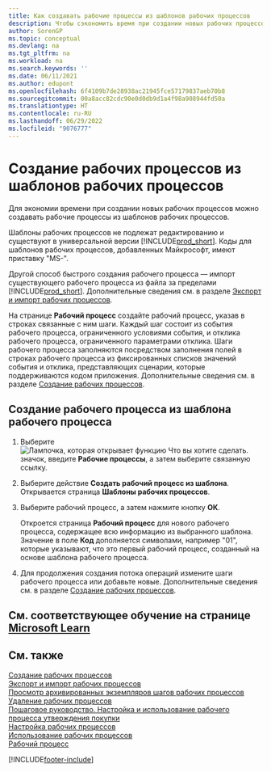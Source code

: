 ```yaml
---
title: Как создавать рабочие процессы из шаблонов рабочих процессов
description: Чтобы сэкономить время при создании новых рабочих процессов, вы можете создавать нередактируемые рабочие процессы из шаблонов рабочих процессов с префиксом «MS».
author: SorenGP
ms.topic: conceptual
ms.devlang: na
ms.tgt_pltfrm: na
ms.workload: na
ms.search.keywords: ''
ms.date: 06/11/2021
ms.author: edupont
ms.openlocfilehash: 6f4109b7de28938ac21945fce57179837aeb70b8
ms.sourcegitcommit: 00a8acc82cdc90e0d0db9d1a4f98a908944fd50a
ms.translationtype: HT
ms.contentlocale: ru-RU
ms.lasthandoff: 06/29/2022
ms.locfileid: "9076777"
---
```

# <a name="create-workflows-from-workflow-templates"></a>Создание рабочих процессов из шаблонов рабочих процессов

Для экономии времени при создании новых рабочих процессов можно создавать рабочие процессы из шаблонов рабочих процессов.  

 Шаблоны рабочих процессов не подлежат редактированию и существуют в универсальной версии [!INCLUDE[prod_short](includes/prod_short.md)]. Коды для шаблонов рабочих процессов, добавленных Майкрософт, имеют приставку "MS-".  

 Другой способ быстрого создания рабочего процесса — импорт существующего рабочего процесса из файла за пределами [!INCLUDE[prod_short](includes/prod_short.md)]. Дополнительные сведения см. в разделе [Экспорт и импорт рабочих процессов](across-how-to-export-and-import-workflows.md).  

На странице **Рабочий процесс** создайте рабочий процесс, указав в строках связанные с ним шаги. Каждый шаг состоит из события рабочего процесса, ограниченного условиями события, и отклика рабочего процесса, ограниченного параметрами отклика. Шаги рабочего процесса заполняются посредством заполнения полей в строках рабочего процесса из фиксированных списков значений события и отклика, представляющих сценарии, которые поддерживаются кодом приложения. Дополнительные сведения см. в разделе [Создание рабочих процессов](across-how-to-create-workflows.md).  

## <a name="to-create-a-workflow-from-workflow-template"></a>Создание рабочего процесса из шаблона рабочего процесса

1.  Выберите ![Лампочка, которая открывает функцию Что вы хотите сделать.](media/ui-search/search_small.png "Что вы хотите сделать") значок, введите **Рабочие процессы**, а затем выберите связанную ссылку.  
2.  Выберите действие **Создать рабочий процесс из шаблона**. Открывается страница **Шаблоны рабочих процессов**.  
3.  Выберите рабочий процесс, а затем нажмите кнопку **ОК**.  

     Откроется страница **Рабочий процесс** для нового рабочего процесса, содержащее всю информацию из выбранного шаблона. Значение в поле **Код** дополняется символами, например "01", которые указывают, что это первый рабочий процесс, созданный на основе шаблона рабочего процесса.  
4.  Для продолжения создания потока операций измените шаги рабочего процесса или добавьте новые. Дополнительные сведения см. в разделе [Создание рабочих процессов](across-how-to-create-workflows.md).  

## <a name="see-related-training-at-microsoft-learn"></a>См. соответствующее обучение на странице [Microsoft Learn](/learn/modules/create-workflows/)

## <a name="see-also"></a>См. также

 [Создание рабочих процессов](across-how-to-create-workflows.md)  
 [Экспорт и импорт рабочих процессов](across-how-to-export-and-import-workflows.md)  
 [Просмотр архивированных экземпляров шагов рабочих процессов](across-how-to-view-archived-workflow-step-instances.md)  
 [Удаление рабочих процессов](across-how-to-delete-workflows.md)  
 [Пошаговое руководство. Настройка и использование рабочего процесса утверждения покупки](walkthrough-setting-up-and-using-a-purchase-approval-workflow.md)  
 [Настройка рабочих процессов](across-set-up-workflows.md)  
 [Использование рабочих процессов](across-use-workflows.md)  
 [Рабочий процесс](across-workflow.md)  


[!INCLUDE[footer-include](includes/footer-banner.md)]